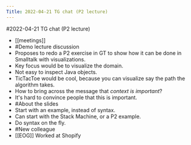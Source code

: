 ---Title: 2022-04-21 TG chat (P2 lecture)---#2022-04-21 TG chat (P2 lecture)- [[meetings]]- #Demo lecture discussion- Proposes to redo a P2 exercise in GT to show how it can be done in Smalltalk with visualizations.- Key focus would be to visualize the domain.- Not easy to inspect Java objects.- TicTacToe would be cool, because you can visualize say the path the algorithm takes.- How to bring across the message that *context is important*?- It's hard to convince people that this is important.- #About the slides- Start with an example, instead of syntax.- Can start with the Stack Machine, or a P2 example.- Do syntax on the fly.- #New colleague- [[EOG]] Worked at Shopify